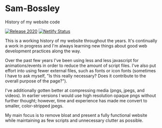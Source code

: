 # Sam-Bossley
History of my website code

[![Release 2020](https://img.shields.io/badge/release-2020-informational?style=flat)](https://github.com/bossley9/sam-bossley/releases)
[![Netlify Status](https://api.netlify.com/api/v1/badges/ff4a7296-2bf7-43fe-95f0-ace4556e5e43/deploy-status)](https://app.netlify.com/sites/sam-bossley/deploys)

This is a working history of my website throughout the years. It's continually a work in progress and I'm always learning new things about good web development practices along the way.

Over the past few years I've been using less and less javascript for animations/events in order to reduce the amount of script files. I've also put effort into using fewer external files, such as fonts or icon fonts (sometimes I have to ask myself, "Is this really necessary? Does it contribute to the overall purpose of the page?").

I've additionally gotten better at compressing media (pngs, jpegs, and videos). In earlier versions I would use high resolution opaque pngs without further thought; however, time and experience has made me convert to smaller, color-stripped jpegs.

My main focus is to remove bloat and present a fully functional website while maintaining as few scripts and unnecessary clutter as possible.

